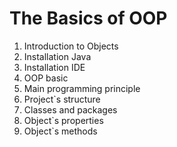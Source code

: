 ﻿# The Basics of OOP
1. Introduction to Objects
2. Installation Java
3. Installation IDE
4. OOP basic
5. Main programming principle
6. Project`s structure
7. Classes and packages
8. Object`s properties
9. Object`s methods
